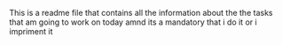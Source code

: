 This is a readme file that contains all the information about the the tasks that am going to work on today amnd its a mandatory that i do it or i impriment it
